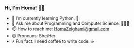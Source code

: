 ### Hi, I'm Homa! 👋🏻
- 🌱 I’m currently learning Python. 🐍
- 💬 Ask me about Programming and Computer Science. 👩🏻‍💻
- 📫 How to reach me: HomaZeighami@gmail.com 
- 😄 Pronouns: She/Her
- ⚡ Fun fact: I need coffee to write code. ☕
